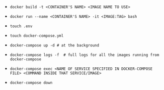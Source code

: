 * `docker build -t <CONTAINER'S NAME> <IMAGE NAME TO USE>`
* `docker run --name <CONTAINER'S NAME> -it <IMAGE:TAG> bash`

* `touch .env`
* `touch docker-compose.yml`
* `docker-compose up -d # at the background`
* `docker-compose logs -f  # full logs for all the images running from docker-compose`

* `docker-compose exec <NAME OF SERVICE SPECIFIED IN DOCKER-COMPOSE FILE> <COMMAND INSIDE THAT SERVICE/IMAGE>`

* `docker-compose down`
